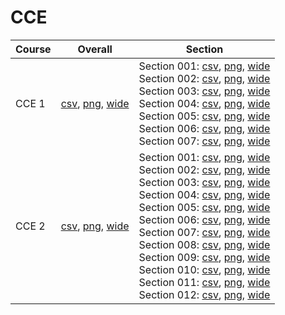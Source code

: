 # CCE

| Course | Overall | Section |
| ------ | ------- | ------- |
| CCE 1 | [csv](https://github.com/UCSD-Historical-Enrollment-Data/2025Winter/blob/main/overall/CCE%201.csv), [png](https://raw.githubusercontent.com/UCSD-Historical-Enrollment-Data/2025Winter/main/plot_overall/CCE%201.png), [wide](https://raw.githubusercontent.com/UCSD-Historical-Enrollment-Data/2025Winter/main/plot_overall_wide/CCE%201.png) | Section 001: [csv](https://github.com/UCSD-Historical-Enrollment-Data/2025Winter/blob/main/section/CCE%201_001.csv), [png](https://raw.githubusercontent.com/UCSD-Historical-Enrollment-Data/2025Winter/main/plot_section/CCE%201_001.png), [wide](https://raw.githubusercontent.com/UCSD-Historical-Enrollment-Data/2025Winter/main/plot_section_wide/CCE%201_001.png)<br>Section 002: [csv](https://github.com/UCSD-Historical-Enrollment-Data/2025Winter/blob/main/section/CCE%201_002.csv), [png](https://raw.githubusercontent.com/UCSD-Historical-Enrollment-Data/2025Winter/main/plot_section/CCE%201_002.png), [wide](https://raw.githubusercontent.com/UCSD-Historical-Enrollment-Data/2025Winter/main/plot_section_wide/CCE%201_002.png)<br>Section 003: [csv](https://github.com/UCSD-Historical-Enrollment-Data/2025Winter/blob/main/section/CCE%201_003.csv), [png](https://raw.githubusercontent.com/UCSD-Historical-Enrollment-Data/2025Winter/main/plot_section/CCE%201_003.png), [wide](https://raw.githubusercontent.com/UCSD-Historical-Enrollment-Data/2025Winter/main/plot_section_wide/CCE%201_003.png)<br>Section 004: [csv](https://github.com/UCSD-Historical-Enrollment-Data/2025Winter/blob/main/section/CCE%201_004.csv), [png](https://raw.githubusercontent.com/UCSD-Historical-Enrollment-Data/2025Winter/main/plot_section/CCE%201_004.png), [wide](https://raw.githubusercontent.com/UCSD-Historical-Enrollment-Data/2025Winter/main/plot_section_wide/CCE%201_004.png)<br>Section 005: [csv](https://github.com/UCSD-Historical-Enrollment-Data/2025Winter/blob/main/section/CCE%201_005.csv), [png](https://raw.githubusercontent.com/UCSD-Historical-Enrollment-Data/2025Winter/main/plot_section/CCE%201_005.png), [wide](https://raw.githubusercontent.com/UCSD-Historical-Enrollment-Data/2025Winter/main/plot_section_wide/CCE%201_005.png)<br>Section 006: [csv](https://github.com/UCSD-Historical-Enrollment-Data/2025Winter/blob/main/section/CCE%201_006.csv), [png](https://raw.githubusercontent.com/UCSD-Historical-Enrollment-Data/2025Winter/main/plot_section/CCE%201_006.png), [wide](https://raw.githubusercontent.com/UCSD-Historical-Enrollment-Data/2025Winter/main/plot_section_wide/CCE%201_006.png)<br>Section 007: [csv](https://github.com/UCSD-Historical-Enrollment-Data/2025Winter/blob/main/section/CCE%201_007.csv), [png](https://raw.githubusercontent.com/UCSD-Historical-Enrollment-Data/2025Winter/main/plot_section/CCE%201_007.png), [wide](https://raw.githubusercontent.com/UCSD-Historical-Enrollment-Data/2025Winter/main/plot_section_wide/CCE%201_007.png) |
| CCE 2 | [csv](https://github.com/UCSD-Historical-Enrollment-Data/2025Winter/blob/main/overall/CCE%202.csv), [png](https://raw.githubusercontent.com/UCSD-Historical-Enrollment-Data/2025Winter/main/plot_overall/CCE%202.png), [wide](https://raw.githubusercontent.com/UCSD-Historical-Enrollment-Data/2025Winter/main/plot_overall_wide/CCE%202.png) | Section 001: [csv](https://github.com/UCSD-Historical-Enrollment-Data/2025Winter/blob/main/section/CCE%202_001.csv), [png](https://raw.githubusercontent.com/UCSD-Historical-Enrollment-Data/2025Winter/main/plot_section/CCE%202_001.png), [wide](https://raw.githubusercontent.com/UCSD-Historical-Enrollment-Data/2025Winter/main/plot_section_wide/CCE%202_001.png)<br>Section 002: [csv](https://github.com/UCSD-Historical-Enrollment-Data/2025Winter/blob/main/section/CCE%202_002.csv), [png](https://raw.githubusercontent.com/UCSD-Historical-Enrollment-Data/2025Winter/main/plot_section/CCE%202_002.png), [wide](https://raw.githubusercontent.com/UCSD-Historical-Enrollment-Data/2025Winter/main/plot_section_wide/CCE%202_002.png)<br>Section 003: [csv](https://github.com/UCSD-Historical-Enrollment-Data/2025Winter/blob/main/section/CCE%202_003.csv), [png](https://raw.githubusercontent.com/UCSD-Historical-Enrollment-Data/2025Winter/main/plot_section/CCE%202_003.png), [wide](https://raw.githubusercontent.com/UCSD-Historical-Enrollment-Data/2025Winter/main/plot_section_wide/CCE%202_003.png)<br>Section 004: [csv](https://github.com/UCSD-Historical-Enrollment-Data/2025Winter/blob/main/section/CCE%202_004.csv), [png](https://raw.githubusercontent.com/UCSD-Historical-Enrollment-Data/2025Winter/main/plot_section/CCE%202_004.png), [wide](https://raw.githubusercontent.com/UCSD-Historical-Enrollment-Data/2025Winter/main/plot_section_wide/CCE%202_004.png)<br>Section 005: [csv](https://github.com/UCSD-Historical-Enrollment-Data/2025Winter/blob/main/section/CCE%202_005.csv), [png](https://raw.githubusercontent.com/UCSD-Historical-Enrollment-Data/2025Winter/main/plot_section/CCE%202_005.png), [wide](https://raw.githubusercontent.com/UCSD-Historical-Enrollment-Data/2025Winter/main/plot_section_wide/CCE%202_005.png)<br>Section 006: [csv](https://github.com/UCSD-Historical-Enrollment-Data/2025Winter/blob/main/section/CCE%202_006.csv), [png](https://raw.githubusercontent.com/UCSD-Historical-Enrollment-Data/2025Winter/main/plot_section/CCE%202_006.png), [wide](https://raw.githubusercontent.com/UCSD-Historical-Enrollment-Data/2025Winter/main/plot_section_wide/CCE%202_006.png)<br>Section 007: [csv](https://github.com/UCSD-Historical-Enrollment-Data/2025Winter/blob/main/section/CCE%202_007.csv), [png](https://raw.githubusercontent.com/UCSD-Historical-Enrollment-Data/2025Winter/main/plot_section/CCE%202_007.png), [wide](https://raw.githubusercontent.com/UCSD-Historical-Enrollment-Data/2025Winter/main/plot_section_wide/CCE%202_007.png)<br>Section 008: [csv](https://github.com/UCSD-Historical-Enrollment-Data/2025Winter/blob/main/section/CCE%202_008.csv), [png](https://raw.githubusercontent.com/UCSD-Historical-Enrollment-Data/2025Winter/main/plot_section/CCE%202_008.png), [wide](https://raw.githubusercontent.com/UCSD-Historical-Enrollment-Data/2025Winter/main/plot_section_wide/CCE%202_008.png)<br>Section 009: [csv](https://github.com/UCSD-Historical-Enrollment-Data/2025Winter/blob/main/section/CCE%202_009.csv), [png](https://raw.githubusercontent.com/UCSD-Historical-Enrollment-Data/2025Winter/main/plot_section/CCE%202_009.png), [wide](https://raw.githubusercontent.com/UCSD-Historical-Enrollment-Data/2025Winter/main/plot_section_wide/CCE%202_009.png)<br>Section 010: [csv](https://github.com/UCSD-Historical-Enrollment-Data/2025Winter/blob/main/section/CCE%202_010.csv), [png](https://raw.githubusercontent.com/UCSD-Historical-Enrollment-Data/2025Winter/main/plot_section/CCE%202_010.png), [wide](https://raw.githubusercontent.com/UCSD-Historical-Enrollment-Data/2025Winter/main/plot_section_wide/CCE%202_010.png)<br>Section 011: [csv](https://github.com/UCSD-Historical-Enrollment-Data/2025Winter/blob/main/section/CCE%202_011.csv), [png](https://raw.githubusercontent.com/UCSD-Historical-Enrollment-Data/2025Winter/main/plot_section/CCE%202_011.png), [wide](https://raw.githubusercontent.com/UCSD-Historical-Enrollment-Data/2025Winter/main/plot_section_wide/CCE%202_011.png)<br>Section 012: [csv](https://github.com/UCSD-Historical-Enrollment-Data/2025Winter/blob/main/section/CCE%202_012.csv), [png](https://raw.githubusercontent.com/UCSD-Historical-Enrollment-Data/2025Winter/main/plot_section/CCE%202_012.png), [wide](https://raw.githubusercontent.com/UCSD-Historical-Enrollment-Data/2025Winter/main/plot_section_wide/CCE%202_012.png) |
